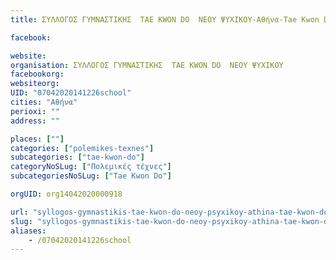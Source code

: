 ```yaml
---
title: ΣΥΛΛΟΓΟΣ ΓΥΜΝΑΣΤΙΚΗΣ  TAE KWON DO  ΝΕΟΥ ΨΥΧΙΚΟΥ-Αθήνα-Tae Kwon Do

facebook:

website:
organisation: ΣΥΛΛΟΓΟΣ ΓΥΜΝΑΣΤΙΚΗΣ  TAE KWON DO  ΝΕΟΥ ΨΥΧΙΚΟΥ
facebookorg:
websiteorg:
UID: "07042020141226school"
cities: "Αθήνα"
perioxi: ""
address: ""

places: [""]
categories: ["polemikes-texnes"]
subcategories: ["tae-kwon-do"]
categoryNoSLug: ["Πολεμικές τέχνες"]
subcategoriesNoSLug: ["Tae Kwon Do"]

orgUID: org14042020000918

url: "syllogos-gymnastikis-tae-kwon-do-neoy-psyxikoy-athina-tae-kwon-do/athina//"
slug: "syllogos-gymnastikis-tae-kwon-do-neoy-psyxikoy-athina-tae-kwon-do"
aliases:
    - /07042020141226school
---
```





